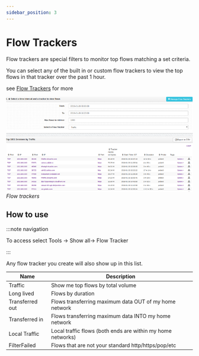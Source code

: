 ```yaml
---
sidebar_position: 3
---
```


# Flow Trackers

Flow trackers are special filters to monitor top flows matching a set
criteria.

You can select any of the built in or custom flow trackers to view the
top flows in that tracker over the past 1 hour.

see [Flow Trackers](/docs/ug/flow/tracker.html) for more

![](images/output/flow_trackers.png)  
*Flow trackers*

## How to use

:::note navigation

To access select Tools -\> Show all-\> Flow Tracker

:::

Any flow tracker you create will also show up in this list.

| Name            | Description                                                 |
| --------------- | ----------------------------------------------------------- |
| Traffic         | Show me top flows by total volume                           |
| Long lived      | Flows by duration                                           |
| Transferred out | Flows transferring maximum data OUT of my home network      |
| Transferred in  | Flows transferring maximum data INTO my home network        |
| Local Traffic   | Local traffic flows (both ends are within my home networks) |
| FilterFailed    | Flows that are not your standard http/https/pop/etc         |
